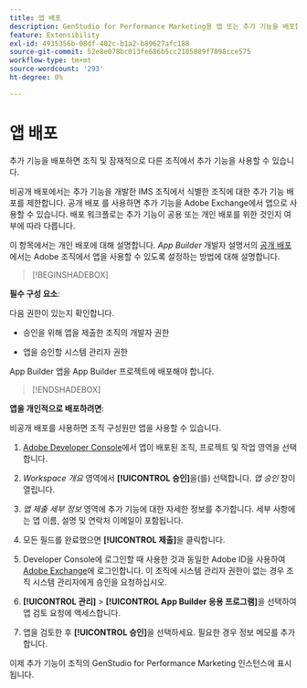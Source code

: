 ```yaml
---
title: 앱 배포
description: GenStudio for Performance Marketing용 앱 또는 추가 기능을 배포합니다.
feature: Extensibility
exl-id: 4935356b-08df-402c-b1a2-b89627afc188
source-git-commit: 52e8e078bc013fe686b5cc2105089f7098cce575
workflow-type: tm+mt
source-wordcount: '293'
ht-degree: 0%

---
```


# 앱 배포

추가 기능을 배포하면 조직 및 잠재적으로 다른 조직에서 추가 기능을 사용할 수 있습니다.

비공개 배포에서는 추가 기능을 개발한 IMS 조직에서 식별한 조직에 대한 추가 기능 배포를 제한합니다. 공개 배포 를 사용하면 추가 기능을 Adobe Exchange에서 앱으로 사용할 수 있습니다. 배포 워크플로는 추가 기능이 공용 또는 개인 배포를 위한 것인지 여부에 따라 다릅니다.

이 항목에서는 개인 배포에 대해 설명합니다. _App Builder_ 개발자 설명서의 [공개 배포](https://developer.adobe.com/app-builder/docs/guides/distribution/public/)에서는 Adobe 조직에서 앱을 사용할 수 있도록 설정하는 방법에 대해 설명합니다.

>[!BEGINSHADEBOX]

**필수 구성 요소**:

다음 권한이 있는지 확인합니다.

* 승인을 위해 앱을 제출한 조직의 개발자 권한

* 앱을 승인할 시스템 관리자 권한

App Builder 앱을 App Builder 프로젝트에 배포해야 합니다.

>[!ENDSHADEBOX]

**앱을 개인적으로 배포하려면**:

비공개 배포를 사용하면 조직 구성원만 앱을 사용할 수 있습니다.

1. [Adobe Developer Console](https://developer.adobe.com/console/)에서 앱이 배포된 조직, 프로젝트 및 작업 영역을 선택합니다.

1. _Workspace 개요_ 영역에서 **[!UICONTROL 승인]**&#x200B;을(를) 선택합니다. _앱 승인_ 창이 열립니다.

1. _앱 제출 세부 정보_ 영역에 추가 기능에 대한 자세한 정보를 추가합니다. 세부 사항에는 앱 이름, 설명 및 연락처 이메일이 포함됩니다.

1. 모든 필드를 완료했으면 **[!UICONTROL 제출]**&#x200B;을 클릭합니다.

1. Developer Console에 로그인할 때 사용한 것과 동일한 Adobe ID을 사용하여 [Adobe Exchange](https://exchange.adobe.com/)에 로그인합니다. 이 조직에 시스템 관리자 권한이 없는 경우 조직 시스템 관리자에게 승인을 요청하십시오.

1. **[!UICONTROL 관리]** > **[!UICONTROL App Builder 응용 프로그램]**&#x200B;을 선택하여 앱 검토 요청에 액세스합니다.

1. 앱을 검토한 후 **[!UICONTROL 승인]**&#x200B;을 선택하세요. 필요한 경우 정보 메모를 추가합니다.

이제 추가 기능이 조직의 GenStudio for Performance Marketing 인스턴스에 표시됩니다.
